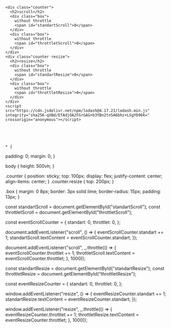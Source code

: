     <div class="counter">
      <h2>scroll</h2>
      <div class="box">
        without throttle
        <span id="standartScroll">0</span>
      </div>
      <div class="box">
        without throttle
        <span id="throttletScroll">0</span>
      </div>
    </div>
    <div class="counter resize">
      <h2>resize</h2>
      <div class="box">
        without throttle
        <span id="standartResize">0</span>
      </div>
      <div class="box">
        without throttle
        <span id="throttletResize">0</span>
      </div>
    </div>
    <script src="https://cdn.jsdelivr.net/npm/lodash@4.17.21/lodash.min.js" integrity="sha256-qXBd/EfAdjOA2FGrGAG+b3YBn2tn5A6bhz+LSgYD96k=" crossorigin="anonymous"></script>





    * {
  padding: 0;
  margin: 0;
}

body {
  height: 500vh;
}

.counter {
  position: sticky;
  top: 100px;
  display: flex;
  justify-content: center;
  align-items: center;
}
.counter.resize {
  top: 200px;
}

.box {
  margin: 0 8px;
  border: 3px solid lime;
  border-radius: 15px;
  padding: 13px;
}




const standartScroll = document.getElementById("standartScroll");
const throttletScroll = document.getElementById("throttletScroll");

const eventScrollCounter = {
    standart: 0,
    throttlet: 0,
};

document.addEventListener("scroll", () => {
    eventScrollCounter.standart += 1;
    standartScroll.textContent = eventScrollCounter.standart;
});

document.addEventListener("scroll", _.throttle(() => {
    eventScrollCounter.throttlet += 1;
    throttletScroll.textContent =
        eventScrollCounter.throttlet;
}, 1000));


const standartResize = document.getElementById("standartResize");
const throttletResize = document.getElementById("throttletResize");

const eventResizeCounter = {
    standart: 0,
    throttlet: 0,
};

window.addEventListener("resize", () => {
    eventResizeCounter.standart += 1;
    standartResize.textContent = eventResizeCounter.standart;
});

window.addEventListener("resize", _.throttle(() => {
    eventResizeCounter.throttlet += 1;
    throttletResize.textContent =
        eventResizeCounter.throttlet;
}, 1000));

